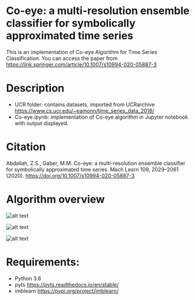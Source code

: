 # Co-eye: a multi-resolution ensemble classifier for symbolically approximated time series
This is an implementation of Co-eye Algorithm for Time Series Classification. You can access the paper from https://link.springer.com/article/10.1007/s10994-020-05887-3


# Description

- UCR folder: contains datasets, imported from UCRarchive https://www.cs.ucr.edu/~eamonn/time_series_data_2018/
- Co-eye.ipynb: implementation of Co-eye algorithm in Jupyter notebook with output displayed.


# Citation

Abdallah, Z.S., Gaber, M.M. Co-eye: a multi-resolution ensemble classifier for symbolically approximated time series. Mach Learn 109, 2029–2061 (2020). https://doi.org/10.1007/s10994-020-05887-3

# Algorithm overview

![alt text](https://github.com/zabdallah/Co-eye/blob/master/Algorithm/Alg1.png)


![alt text](https://github.com/zabdallah/Co-eye/blob/master/Algorithm/alg2.png)


![alt text](https://github.com/zabdallah/Co-eye/blob/master/Algorithm/Alg3.png)

# Requirements: 
- Python 3.6
- pyts https://pyts.readthedocs.io/en/stable/
- imblearn https://pypi.org/project/imblearn/


